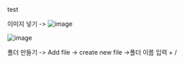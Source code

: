 test

이미지 넣기 -> ![image](https://github.com/user-attachments/assets/c255eb24-577f-4f27-a294-cbd4423603e4)

![image](https://github.com/user-attachments/assets/016724cf-bbda-484d-bbcc-1ee6ee67c762)


폴더 만들기 -> Add file -> create new file ->폴더 이름 입력 + /

